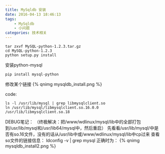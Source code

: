 ```yaml
---
title: MySqldb 安装
date: 2016-04-13 18:46:13
tags: 
	- MySqldb
	- 小问题
categories: 技术相关
---
```


	tar zxvf MySQL-python-1.2.3.tar.gz
	cd MySQL-python-1.2.3
	python setup.py install


安装python-mysql

	pip install mysql-python

<!--more-->
修改某个链接
{% qnimg mysqldb_install.png %}

code:

	ls -l /usr/lib/mysql | grep libmysqlclient.so
	ln /usr/lib/mysql/libmysqlclient.so.16.0.0 /usr/lib/libmysqlclient.so.18


DEBUG笔记：
（终极解决：把/www/wdlinux/mysql/lib中的全部打包到/usr/lib/mysql和/usr/lib64/mysql中，然后重启）
先看看/usr/lib/mysql/中是否有so.16文件，没有的话从/usr/lib中或/www/wdlinux/mysql/lib中cp过来
查看so文件的链接信息：
ldconfig -v | grep mysql
正确时为：
{% qnimg mysqldb_install2.png %}

 

